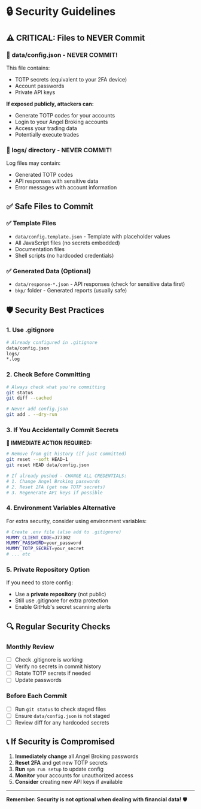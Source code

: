 # 🔒 Security Guidelines

## ⚠️ CRITICAL: Files to NEVER Commit

### 🚨 **data/config.json** - NEVER COMMIT!
This file contains:
- TOTP secrets (equivalent to your 2FA device)
- Account passwords
- Private API keys

**If exposed publicly, attackers can:**
- Generate TOTP codes for your accounts
- Login to your Angel Broking accounts
- Access your trading data
- Potentially execute trades

### 🚨 **logs/** directory - NEVER COMMIT!
Log files may contain:
- Generated TOTP codes
- API responses with sensitive data
- Error messages with account information

## ✅ Safe Files to Commit

### ✅ Template Files
- `data/config.template.json` - Template with placeholder values
- All JavaScript files (no secrets embedded)
- Documentation files
- Shell scripts (no hardcoded credentials)

### ✅ Generated Data (Optional)
- `data/response-*.json` - API responses (check for sensitive data first)
- `bkp/` folder - Generated reports (usually safe)

## 🛡️ Security Best Practices

### 1. Use .gitignore
```bash
# Already configured in .gitignore
data/config.json
logs/
*.log
```

### 2. Check Before Committing
```bash
# Always check what you're committing
git status
git diff --cached

# Never add config.json
git add . --dry-run
```

### 3. If You Accidentally Commit Secrets

**🚨 IMMEDIATE ACTION REQUIRED:**

```bash
# Remove from git history (if just committed)
git reset --soft HEAD~1
git reset HEAD data/config.json

# If already pushed - CHANGE ALL CREDENTIALS:
# 1. Change Angel Broking passwords
# 2. Reset 2FA (get new TOTP secrets)  
# 3. Regenerate API keys if possible
```

### 4. Environment Variables Alternative

For extra security, consider using environment variables:

```bash
# Create .env file (also add to .gitignore)
MUMMY_CLIENT_CODE=J77302
MUMMY_PASSWORD=your_password
MUMMY_TOTP_SECRET=your_secret
# ... etc
```

### 5. Private Repository Option

If you need to store config:
- Use a **private repository** (not public)
- Still use .gitignore for extra protection
- Enable GitHub's secret scanning alerts

## 🔍 Regular Security Checks

### Monthly Review
- [ ] Check .gitignore is working
- [ ] Verify no secrets in commit history
- [ ] Rotate TOTP secrets if needed
- [ ] Update passwords

### Before Each Commit
- [ ] Run `git status` to check staged files
- [ ] Ensure `data/config.json` is not staged
- [ ] Review diff for any hardcoded secrets

## 📞 If Security is Compromised

1. **Immediately change** all Angel Broking passwords
2. **Reset 2FA** and get new TOTP secrets
3. **Run** `npm run setup` to update config
4. **Monitor** your accounts for unauthorized access
5. **Consider** creating new API keys if available

---

**Remember: Security is not optional when dealing with financial data!** 🛡️
